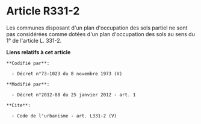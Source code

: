 # Article R331-2

Les communes disposant d'un plan d'occupation des sols partiel ne sont pas considérées comme dotées d'un plan d'occupation
des sols au sens du 1° de l'article L. 331-2.

**Liens relatifs à cet article**

	**Codifié par**:

	  - Décret n°73-1023 du 8 novembre 1973 (V)

	**Modifié par**:

	  - Décret n°2012-88 du 25 janvier 2012 - art. 1

	**Cite**:

	  - Code de l'urbanisme - art. L331-2 (V)
